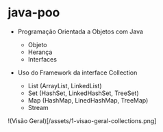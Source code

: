 # java-poo

- Programação Orientada a Objetos com Java
	- Objeto
	- Herança
	- Interfaces

- Uso do Framework da interface Collection
	- List (ArrayList, LinkedList)
	- Set (HashSet, LinkedHashSet, TreeSet)
	- Map (HashMap, LinedHashMap, TreeMap)
	- Stream

!(Visão Geral)[/assets/1-visao-geral-collections.png]
